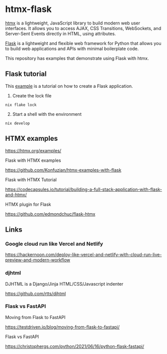 # htmx-flask

[htmx][100] is a lightweight, JavaScript library to build modern web user
interfaces. It allows you to access AJAX, CSS Transitions, WebSockets, and
Server-Sent Events directly in HTML, using attributes.

[Flask][110] is a lightweight and flexible web framework for Python that allows
you to build web applications and APIs with minimal boilerplate code.

This repository has examples that demonstrate using Flask with htmx.

[100]: https://github.com/bigskysoftware/htmx

[110]: https://github.com/pallets/flask

## Flask tutorial

This [example][200] is a tutorial on how to create a Flask application.

[200]: https://flask.palletsprojects.com/en/3.0.x/tutorial/

1. Create the lock file

```
nix flake lock
```

2. Start a shell with the environment

```
nix develop
```

## HTMX examples

https://htmx.org/examples/

Flask with HTMX examples

https://github.com/Konfuzian/htmx-examples-with-flask

Flask with HTMX Tutorial

https://codecapsules.io/tutorial/building-a-full-stack-application-with-flask-and-htmx/

HTMX plugin for Flask

https://github.com/edmondchuc/flask-htmx

## Links

### Google cloud run like Vercel and Netlify

https://hackernoon.com/deploy-like-vercel-and-netlify-with-cloud-run-live-preview-and-modern-workflow

### djhtml

DJHTML is a Django/Jinja HTML/CSS/Javascript indenter

https://github.com/rtts/djhtml

### Flask vs FastAPI

Moving from Flask to FastAPI

https://testdriven.io/blog/moving-from-flask-to-fastapi/

Flask vs FastAPI

https://christophergs.com/python/2021/06/16/python-flask-fastapi/
